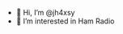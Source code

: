 - 👋 Hi, I’m @jh4xsy
- 👀 I’m interested in Ham Radio

<!---
jh4xsy/jh4xsy is a ✨ special ✨ repository because its `README.md` (this file) appears on your GitHub profile.
You can click the Preview link to take a look at your changes.
--->
